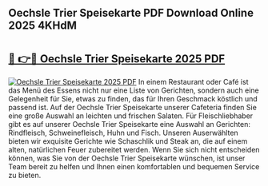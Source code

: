 ## Oechsle Trier Speisekarte PDF Download Online 2025 4KHdM

# <h2><a href="http://gc69zi.nevu.top/?p=Oechsle+Trier+Speisekarte">🔗 👉🔴 Oechsle Trier Speisekarte 2025 PDF</a></h2>

[![Oechsle Trier Speisekarte 2025 PDF](https://i.imgur.com/dBaPXMq.png)](http://gc69zi.nevu.top/?p=Oechsle+Trier+Speisekarte)
In einem Restaurant oder Café ist das Menü des Essens nicht nur eine Liste von Gerichten, sondern auch eine Gelegenheit für Sie, etwas zu finden, das für Ihren Geschmack köstlich und passend ist. Auf der Oechsle Trier Speisekarte unserer Cafeteria finden Sie eine große Auswahl an leichten und frischen Salaten. Für Fleischliebhaber gibt es auf unserer Oechsle Trier Speisekarte eine Auswahl an Gerichten: Rindfleisch, Schweinefleisch, Huhn und Fisch. Unseren Auserwählten bieten wir exquisite Gerichte wie Schaschlik und Steak an, die auf einem alten, natürlichen Feuer zubereitet werden. Wenn Sie sich nicht entscheiden können, was Sie von der Oechsle Trier Speisekarte wünschen, ist unser Team bereit zu helfen und Ihnen einen komfortablen und bequemen Service zu bieten.
